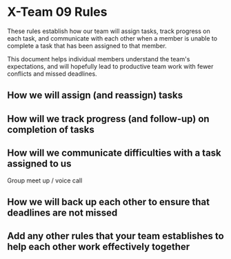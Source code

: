 # X-Team 09 Rules


These rules establish how our team will assign tasks,
track progress on each task, and communicate with each other 
when a member is unable to complete a task that has been assigned to that member.

This document helps individual members understand the team's expectations,
and will hopefully lead to productive team work with fewer conflicts
and missed deadlines.

## How we will assign (and reassign) tasks



## How will we track progress (and follow-up) on completion of tasks



## How will we communicate difficulties with a task assigned to us
Group meet up / voice call


## How we will back up each other to ensure that deadlines are not missed



## Add any other rules that your team establishes to help each other work effectively together



